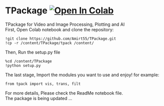 # TPackage [![Open In Colab](https://colab.research.google.com/assets/colab-badge.svg)](https://colab.research.google.com/drive/1G9hxvf5bBKjhEzblnt1IEpx9RLBCmBJR?usp=sharing)
TPackage for Video and Image Processing, Plotting and AI   
First, Open Colab notebook and clone the repository:
```
!git clone https://github.com/Amirt55/TPackage.git
!cp -r /content/TPackage/tpack /content/
```
Then, Run the setup.py file
```
%cd /content/TPackage
!python setup.py
```
The last stage, Import the modules you want to use and enjoy!
for example:
```
from tpack import vis, trans, filt
```
For more details, Please check the ReadMe notebook file.   
The package is being updated ...
